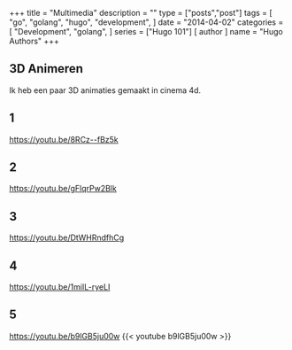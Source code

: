 +++
title = "Multimedia"
description = ""
type = ["posts","post"]
tags = [
    "go",
    "golang",
    "hugo",
    "development",
]
date = "2014-04-02"
categories = [
    "Development",
    "golang",
]
series = ["Hugo 101"]
[ author ]
  name = "Hugo Authors"
+++

## 3D Animeren

Ik heb een paar 3D animaties gemaakt in cinema 4d.

## 1

 https://youtu.be/8RCz--fBz5k


## 2

 https://youtu.be/gFlqrPw2Blk


 ## 3

 https://youtu.be/DtWHRndfhCg


 ## 4

 https://youtu.be/1miIL-ryeLI


 ## 5

 https://youtu.be/b9lGB5ju00w
 {{< youtube b9lGB5ju00w >}}
